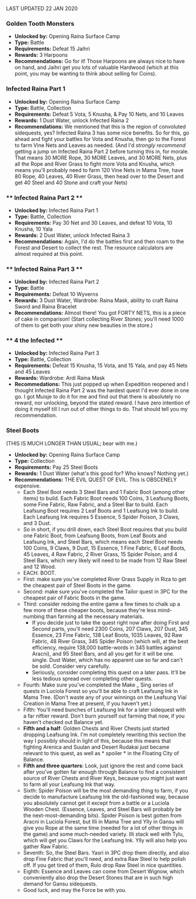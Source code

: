 LAST UPDATED 22 JAN 2020

### Golden Tooth Monsters

- **Unlocked by:** Opening Raina Surface Camp
- **Type:** Battle
- **Requirements:** Defeat 15 Jaihri
- **Rewards:** 3 Harpoons
- **Recommendations:** Go for it! Those Harpoons are always nice to have on hand, and Jaihri get you lots of valuable Hardwood (which at this point, you may be wanting to think about selling for Coins).

### Infected Raina Part 1

- **Unlocked by:** Opening Raina Surface Camp
- **Type:** Battle, Collection
- **Requirements:** Defeat 5 Vota, 5 Knusha, & Pay 10 Nets, and 10 Leaves
- **Rewards:** 1 Dust Water, unlock Infected Raina 2
- **Recommendations:** We mentioned that this is the region of convoluted sidequests, yes? Infected Raina 3 has some nice benefits. So for this, go ahead and fight your battles for Vota and Knusha, then go to the Forest to farm Vine Nets and Leaves as needed. (And I'd *strongly recommend* getting a jump on Infected Raina Part 2 before turning this in, for morale. That means 30 MORE Rope, 30 MORE Leaves, and 30 MORE Nets, plus all the Rope and River Grass to fight more Vota and Knusha, which means you'll probably need to farm 120 Vine Nets in Mama Tree, have 80 Rope, 40 Leaves, 40 River Grass, then head over to the Desert and get 40 Steel and 40 Stone and craft your Nets)

### ** Infected Raina Part 2 **

- **Unlocked by:** Infected Raina Part 1
- **Type:** Battle, Collection
- **Requirements:** Pay 30 Net and 30 Leaves, and defeat 10 Vota, 10 Knusha, 10 Yala
- **Rewards:** 2 Dust Water, unlock Infected Raina 3
- **Recommendations:** Again, I'd do the battles first and then roam to the Forest and Desert to collect the rest. The resource calculators are almost required at this point.

### ** Infected Raina Part 3 **

- **Unlocked by:** Infected Raina Part 2
- **Type:** Battle
- **Requirements:** Defeat 10 Wyverns
- **Rewards:** 3 Dust Water, Wardrobe: Raina Mask, ability to craft Raina Sword and Raina Bracelet
- **Recommendations:** Almost there! You got FORTY NETS, this is a piece of cake in comparison! (Start collecting River Stones; you'll need 1000 of them to get both your shiny new beauties in the store.)

### ** 4 the Infected **

- **Unlocked by:** Infected Raina Part 3
- **Type:** Battle, Collection
- **Requirements:** Defeat 15 Knusha, 15 Vota, and 15 Yala, and pay 45 Nets and 45 Leaves
- **Rewards:** Wardrobe: Ardi Raina Mask
- **Recommedations:** This just popped up when Expedition reopened and I thought Infected Raina Part 2 was the hardest quest I'd ever done in one go. I got Muisje to do it for me and find out that there is absolutely no reward, nor unlocking, beyond the stated reward. I have zero intention of doing it myself till I run out of other things to do. That should tell you my recommendation.

### Steel Boots

(THIS IS MUCH LONGER THAN USUAL; bear with me.)

- **Unlocked by:** Opening Raina Surface Camp
- **Type:** Collection
- **Requirements:** Pay 25 Steel Boots
- **Rewards:** 1 Dust Water (what's this good for? Who knows? Nothing yet.)
- **Recommendations:** THE EVIL QUEST OF EVIL. This is OBSCENELY expensive. 
  - Each Steel Boot needs 3 Steel Bars and 1 Fabric Boot (among other items) to build. Each Fabric Boot needs 100 Coins, 3 Leafsung Boots, some Fine Fabric, Raw Fabric, and a Steel Bar to build. Each Leafsung Boot requires 2 Leaf Boots and 1 Leafsung Ink to build. Each Leafsung Ink requires 5 Essence, 5 Spider Poison, 3 Claws, and 3 Dust. 
  - So in short, if you drill down, each Steel Boot requires that you build one Fabric Boot, from Leafsung Boots, from Leaf Boots and Leafsung Ink, and Steel Bars, which means each Steel Boot needs 100 Coins, 9 Claws, 9 Dust, 15 Essence, 1 Fine Fabric, 6 Leaf Boots, 45 Leaves, 4 Raw Fabric, 2 River Grass, 15 Spider Poison, and 4 Steel Bars, which very likely will need to be made from 12 Raw Steel and 12 Wood.
  - EACH. BOOT.
  - First: make sure you've completed River Grass Supply in Riza to get the cheapest pair of Steel Boots in the game.
  - Second: make sure you've completed the Tailor quest in 3PC for the cheapest pair of Fabric Boots in the game.
  - Third: consider redoing the entire game a few times to chalk up a few more of these cheaper boots, because they're less mind-numbing than farming all the necessary materials.
    - If you decide just to take the quest right now after doing First and Second parts, you'll need 2300 Coins, 207 Claws, 207 Dust, 345 Essence, 23 Fine Fabric, 138 Leaf Boots, 1035 Leaves,  92 Raw Fabric, 48 River Grass, 345 Spider Poison (which will, at the best efficiency, require 138,000 battle-words in 345 battles against Aracni), and 95 Steel Bars, and all you get for it will be one. single. Dust Water, which has no apparent use so far and can't be sold. Consider very carefully.
    - Seriously, consider completing this quest on a later pass. It'll be less tedious spread over completing other quests.
  - Fourth: Make sure you've completed the Make &#95; Sing series of quests in Luciola Forest so you'll be able to craft Leafsung Ink in Mama Tree. (Don't waste any of your winnings on the Leafsung Vial Creation in Mama Tree at present, if you haven't yet.)
  - Fifth: You'll need bunches of Leafsung Ink for a later sidequest with a far niftier reward. Don't burn yourself out farming that now, if you haven't checked out Balance yet.
  - **Fifth and a half**: Golden Chests and River Chests just started dropping Leafsung Ink. I'm not completely rewriting this section the way I possibly should in light of this, because this means that fighting Arenica and Suulan and Desert Rudakai just became relevant to this quest, as well as * spoiler * in the Floating City of Balance. 
  - **Fifth and three quarters**: Look, just ignore the rest and come back after you've gotten far enough through Balance to find a consistent source of River Chests and River Keys, because you might just want to farm all your Leafsung Ink that way.
  - Sixth: Spider Poison will be the most demanding thing to farm, if you decide to manufacture Leafsung Ink the old-fashioned way, because you absolutely cannot get it except from a battle or a Luciola Wooden Chest. (Essence, Leaves, and Steel Bars will probably be the next-most-demanding bits). Spider Poison is best gotten from Aracni in Luciola Forest, but Illi in Mama Tree and Ylly in Gansu will give you Rope at the same time (needed for a lot of other things in the game) and some much-needed variety. Illi stack well with Tylu, which will get you Claws for the Leafsung Ink. Ylly will also help you gather Raw Fabric.
  - Seventh: So, the Steel Bars. Yasri in 3PC drop them directly, and also drop Fine Fabric that you'll need, and extra Raw Steel to help polish off. If you get tired of them, Rulo drop Raw Steel in nice quantities.
  - Eighth: Essence and Leaves can come from Desert Wignow, which conveniently also drop the Desert Stones that are in such high demand for Gansu sidequests.
  - Good luck, and may the Force be with you.
